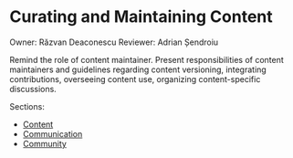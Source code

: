 # Curating and Maintaining Content

Owner: Răzvan Deaconescu
Reviewer: Adrian Șendroiu

Remind the role of content maintainer.
Present responsibilities of content maintainers and guidelines regarding content versioning, integrating contributions, overseeing content use, organizing content-specific discussions.

Sections:

- [Content](../../content/reading/read.md)
- [Communication](../../communication/reading/read.md)
- [Community](../../community/reading/read.md)
